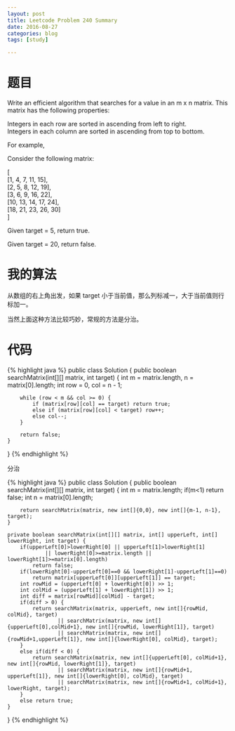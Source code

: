 ```yaml
---
layout: post
title: Leetcode Problem 240 Summary
date: 2016-08-27
categories: blog
tags: [study]

---
```


# 题目

Write an efficient algorithm that searches for a value in an m x n matrix. This matrix has the following properties:

Integers in each row are sorted in ascending from left to right.  
Integers in each column are sorted in ascending from top to bottom.

For example,

Consider the following matrix:

[  
  [1,   4,  7, 11, 15],  
  [2,   5,  8, 12, 19],  
  [3,   6,  9, 16, 22],  
  [10, 13, 14, 17, 24],  
  [18, 21, 23, 26, 30]  
]

Given target = 5, return true.

Given target = 20, return false.

# 我的算法

从数组的右上角出发，如果 target 小于当前值，那么列标减一，大于当前值则行标加一。

当然上面这种方法比较巧妙，常规的方法是分治。

# 代码

{% highlight java %}
public class Solution {
    public boolean searchMatrix(int[][] matrix, int target) {
        int m = matrix.length, n = matrix[0].length;
        int row = 0, col = n - 1;
        
        while (row < m && col >= 0) {
            if (matrix[row][col] == target) return true;
            else if (matrix[row][col] < target) row++;
            else col--;
        }
        
        return false;
    }
}
{% endhighlight %}

分治

{% highlight java %}
public class Solution {
    public boolean searchMatrix(int[][] matrix, int target) {
        int m = matrix.length;
        if(m<1) return false;
        int n = matrix[0].length;
        
        return searchMatrix(matrix, new int[]{0,0}, new int[]{m-1, n-1}, target);
    }
    
    private boolean searchMatrix(int[][] matrix, int[] upperLeft, int[] lowerRight, int target) {
    	if(upperLeft[0]>lowerRight[0] || upperLeft[1]>lowerRight[1]
    			|| lowerRight[0]>=matrix.length || lowerRight[1]>=matrix[0].length) 
    		return false;
    	if(lowerRight[0]-upperLeft[0]==0 && lowerRight[1]-upperLeft[1]==0)
    		return matrix[upperLeft[0]][upperLeft[1]] == target;
    	int rowMid = (upperLeft[0] + lowerRight[0]) >> 1;
    	int colMid = (upperLeft[1] + lowerRight[1]) >> 1;
    	int diff = matrix[rowMid][colMid] - target;
    	if(diff > 0) {
    		return searchMatrix(matrix, upperLeft, new int[]{rowMid, colMid}, target)
    				|| searchMatrix(matrix, new int[]{upperLeft[0],colMid+1}, new int[]{rowMid, lowerRight[1]}, target)
    				|| searchMatrix(matrix, new int[]{rowMid+1,upperLeft[1]}, new int[]{lowerRight[0], colMid}, target);
    	}
    	else if(diff < 0) {
     		return searchMatrix(matrix, new int[]{upperLeft[0], colMid+1}, new int[]{rowMid, lowerRight[1]}, target)
    				|| searchMatrix(matrix, new int[]{rowMid+1, upperLeft[1]}, new int[]{lowerRight[0], colMid}, target)
    				|| searchMatrix(matrix, new int[]{rowMid+1, colMid+1}, lowerRight, target);
    	}
    	else return true;
    }
}
{% endhighlight %}